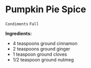 # Pumpkin Pie Spice

`Condiments` `Fall`

**Ingredients:**

- 4 teaspoons ground cinnamon
- 2 teaspoons ground ginger
- 1 teaspoon ground cloves
- 1/2 teaspoon ground nutmeg
